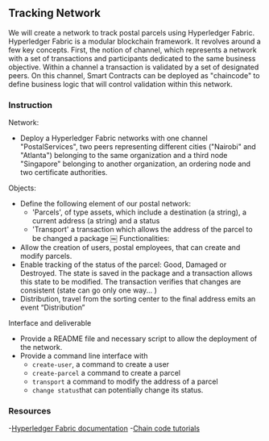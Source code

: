 ## Tracking Network

We will create a network to track postal parcels using Hyperledger Fabric. Hyperledger Fabric is a modular blockchain framework. It revolves around a few key concepts. First, the notion of channel, which represents a network with a set of transactions and participants dedicated to the same business objective. Within a channel a transaction is validated by a set of designated peers. On this channel, Smart Contracts can be deployed as "chaincode" to define business logic that will control validation within this network. 

### Instruction
Network:
- Deploy a Hyperledger Fabric networks with one channel "PostalServices", two peers representing different cities ("Nairobi" and "Atlanta") belonging to the same organization and a third node "Singapore" belonging to another organization,  an ordering node and two certificate authorities.

Objects:
- Define the following element of our postal network:
    - 'Parcels', of type assets, which include a destination (a string), a current address (a string) and a status
    - 'Transport' a transaction which allows the address of the parcel to be changed a package
 ￼
Functionalities:
- Allow the creation of users, postal employees, that can create and modify parcels. 
- Enable tracking of the status of the parcel: Good, Damaged or Destroyed. The state is saved in the package and a transaction allows this state to be modified. The transaction verifies that changes are consistent (state can go only one way... )
- Distribution, travel from the sorting center to the final address emits an event “Distribution”

Interface and deliverable
- Provide a README file and necessary script to allow the deployment of the network.
- Provide a command line interface with
    - `create-user`, a command to create a user
    - `create-parcel` a command to create a parcel
    - `transport` a command to modify the address of a parcel
    - `change status`that can potentially change its status. 

### Resources
-[Hyperledger Fabric documentation](https://hyperledger-fabric.readthedocs.io/)
-[Chain code tutorials](https://hyperledger-fabric.readthedocs.io/en/release-2.0/chaincode4ade.html)